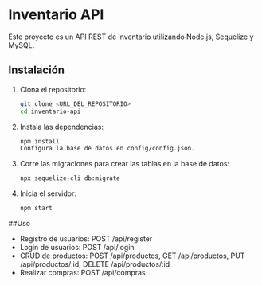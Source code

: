 # Inventario API

Este proyecto es un API REST de inventario utilizando Node.js, Sequelize y MySQL.

## Instalación

1. Clona el repositorio:

   ```bash
   git clone <URL_DEL_REPOSITORIO>
   cd inventario-api

2. Instala las dependencias:

   ```bash
   npm install
   Configura la base de datos en config/config.json.

3. Corre las migraciones para crear las tablas en la base de datos:

   ```bash
   npx sequelize-cli db:migrate

4. Inicia el servidor:

   ```bash
   npm start
   
##Uso
- Registro de usuarios: POST /api/register
- Login de usuarios: POST /api/login
- CRUD de productos: POST /api/productos, GET /api/productos, PUT /api/productos/:id, DELETE /api/productos/:id
- Realizar compras: POST /api/compras
